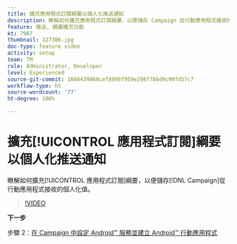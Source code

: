 ```yaml
---
title: 擴充應用程式訂閱綱要以個人化推送通知
description: 瞭解如何擴充應用程式訂閱綱要，以便儲存 Campaign 從行動應用程式接收的個人化值。
feature: 推送, 綱要擴充功能
kt: 7967
thumbnail: 327306.jpg
doc-type: feature video
activity: setup
team: TM
role: Administrator, Developer
level: Experienced
source-git-commit: 1608439868cef8996f959e298f786d9c90fd57c7
workflow-type: ht
source-wordcount: '77'
ht-degree: 100%

---
```



# 擴充[!UICONTROL 應用程式訂閱]綱要以個人化推送通知

瞭解如何擴充[!UICONTROL 應用程式訂閱]綱要，以便儲存[!DNL Campaign]從行動應用程式接收的個人化值。

>[!VIDEO](https://video.tv.adobe.com/v/327306?quality=12)

**下一步**

步驟 2：[在 Campaign 中設定 Android™ 服務並建立 Android™ 行動應用程式](/help/tutorial-get-started-with-push-notifications-for-android/configure-an-android-service-in-campaign.md)
